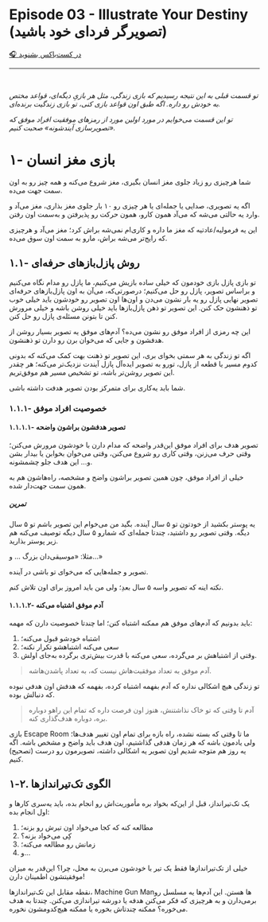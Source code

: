 # Episode 03 - Illustrate Your Destiny (تصویرگر فردای خود باشید)
  
[🎧 در کست‌باکس بشنوید](https://castbox.fm/episode/Episode-03---Illustrate-Your-Destiny-(%D8%AA%D8%B5%D9%88%DB%8C%D8%B1%DA%AF%D8%B1-%D9%81%D8%B1%D8%AF%D8%A7%DB%8C-%D8%AE%D9%88%D8%AF-%D8%A8%D8%A7%D8%B4%DB%8C%D8%AF)-id4857685-id481801950)

<hr><br>


*تو قسمت قبلی به این نتیجه رسیدیم که بازی زندگی، مثل هر بازیِ دیگه‌ای، قواعد مختص به خودش رو داره. اگه طبق اون قواعد بازی کنی، تو بازی زندگیت برنده‌ای.*

*تو این قسمت می‌خوایم در مورد اولین مورد از رمزهای موفقیت افراد موفق که «تصویرسازی آیندشونه» صحبت کنیم.*

# ۱- بازی مغز انسان
شما هرچیزی رو زیاد جلوی مغز انسان بگیری، مغز شروع می‌کنه و همه چیز رو به اون سمت جهت می‌ده.

اگه یه تصویری، صدایی یا جمله‌ای یا هر چیزی رو ۱۰ بار جلوی مغز بذاری، مغز می‌آد و وارد یه حالتی می‌شه که می‌آد همون کارو، همون حرکت رو پذیرفتن و به‌سمت اون رفتن.

این یه فرمولیه/عادتیه که مغز ما داره و کاری‌ام نمی‌شه براش کرد؛ مغز می‌آد و هرچیزی که رایج‌تر می‌شه براش، مارو به سمت اون سوق می‌ده.

## ۱.۱- روش پازل‌بازهای حرفه‌ای
تو بازی پازل بازی خودمون که خیلی ساده بازیش می‌کنیم، ما پازل رو مدام نگاه می‌کنیم و براساس تصویر، پازل رو حل می‌کنیم؛ درصورتی‌که، می‌آن به اون پازل‌بازهای حرفه‌ای تصویر نهایی پازل رو یه بار نشون می‌دن و اون‌ها اون تصویر رو خودشون باید خیلی خوب تو ذهنشون حک کنن. این تصویر تو ذهن پازل‌بازها باید خیلی روشن باشه و خیلی مرورش کنن تا بتونن مسئله‌ی پازل رو حل کنن.

این چه رمزی از افراد موفق رو نشون می‌ده؟ آدم‌های موفق یه تصویر بسیار روشن از هدفشون و جایی که می‌خوان برن رو دارن تو ذهنشون.

اگه تو زندگی به هر سمتی بخوای بری، این تصویر تو ذهنت بهت کمک می‌کنه که بدونی کدوم مسیر یا قطعه از پازل، تورو به تصویر ایده‌آل پازل آیندت نزدیک‌تر می‌کنه؛ هر چقدر این تصویر روشن‌تر باشه، تو تشخیص مسیر هم موفق‌تریم.

شما باید یه‌کاری برای متمرکز بودن تصویر هدفت داشته باشی.

### ۱.۱.۱- خصوصیت افراد موفق
#### ۱.۱.۱.۱- تصویر هدفشون براشون واضحه
تصویر هدف برای افراد موفق این‌قدر واضحه که مدام دارن با خودشون مرورش می‌کنن؛ وقتی حرف می‌زنن، وقتی کاری رو شروع می‌کنن، وقتی می‌خوان بخوابن یا بیدار بشن و... این هدف جلو چشمشونه.

خیلی از افراد موفق، چون همین تصویر براشون واضح و مشخصه، راه‌هاشون هم به همون سمت جهت‌دار شده.

##### تمرین
یه پوستر بکشید از خودتون تو ۵ سال آینده. بگید من می‌خوام این تصویر باشم تو ۵ سال دیگه. وقتی تصویر رو داشتید، چندتا جمله‌ای که شمارو ۵ سال دیگه توصیف می‌کنه هم زیر پوستر بذارید.

مثلا: «موسیقی‌دان بزرگ ... و...»

تصویر و جمله‌هایی که می‌خوای تو باشی در آینده.

نکته اینه که تصویر واسه ۵ سال بعدِ؛ ولی من باید امروز برای اون تلاش کنم.

#### ۱.۱.۱.۲- آدم موفق اشتباه می‌کنه
باید بدونیم که آدم‌های موفق هم ممکنه اشتباه کنن؛ اما چندتا خصوصیت دارن که مهمه:
1. اشتباه خودشو قبول می‌کنه؛
2. سعی می‌کنه اشتباهشو تکرار نکنه؛
3. وقتی از اشتباهش بر می‌گرده، سعی می‌کنه با قدرت بیش‌تری برگرده به‌جای اولش.

> آدم موفق به تعداد موفقیت‌هاش نیست که، به تعداد پاشدن‌هاشه.


تو زندگی هیچ اشکالی نداره که آدم بفهمه اشتباه کرده، بفهمه که هدفش اون هدفی نبوده که دنبالش بوده.


> آدم تا وقتی که تو خاک نذاشتنش، هنوز اون فرصت داره که تمام این راهو دوباره بره، دوباره هدف‌گذاری کنه.

بازی Escape Room ما تا وقتی که بسته نشده، راه بازه برای تمام اون تغییر هدف‌ها؛ ولی یادمون باشه که هر زمان هدفی گذاشتیم، اون هدف باید واضح و مشخص باشه. اگه یه روز هم متوجه شدیم اون تصویر یه اشکالی داشته، تصویرمون رو درست (تصحیح) کنیم.

## ۱-۲. الگوی تک‌تیراندازها
یک تک‌تیرانداز، قبل از این‌که بخواد بره مأموریت‌اش رو انجام بده، باید یه‌سری کارها و اول انجام بده:
1. مطالعه کنه که کجا می‌خواد اون تیرش رو بزنه؛
2. کِی می‌خواد بزنه؟
3. زمانش رو مطالعه می‌کنه؛
4. و...

خیلی از تک‌تیراندازها فقط یک تیر با خودشون می‌برن به محل، چرا؟ این‌قدر به میزان موفقیتشون اطمینان دارن!

نقطه مقابل این تک‌تیراندازها، Machine Gun Manها هستن. این آدم‌ها یه مسلسل رو برمی‌دارن و به هرچیزی که فکر می‌کنن هدفه یا دورشه تیراندازی می‌کنن. چندتا به هدف می‌خوره؟ ممکنه چندتاش بخوره یا ممکنه هیچ‌کدومشون نخوره.